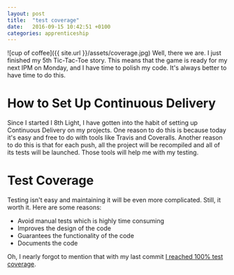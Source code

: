 ```yaml
---
layout: post
title:  "test coverage"
date:   2016-09-15 10:42:51 +0100
categories: apprenticeship
---
```


![cup of coffee]({{ site.url }}/assets/coverage.jpg)
Well, there we are. I just finished my 5th Tic-Tac-Toe story. This means that the game
is ready for my next IPM on Monday, and I have time to polish my code. It's always better
to have time to do this.

# How to Set Up Continuous Delivery
Since I started I 8th Light, I have gotten into the habit of setting up Continuous Delivery on my projects.
One reason to do this is because today it's easy and free to do with tools like Travis and Coveralls.
Another reason to do this is that for each push, all the project will be recompiled and all of its tests will be launched.
Those tools will help me with my testing.

# Test Coverage
Testing isn't easy and maintaining it will be even more complicated. Still, it worth it.
Here are some reasons:

- Avoid manual tests which is highly time consuming
- Improves the design of the code
- Guarantees the functionality of the code
- Documents the code

Oh, I nearly forgot to mention that with my last commit [I reached 100% test coverage](https://coveralls.io/github/fabientownsend/tic-tac-toe?branch=master).

